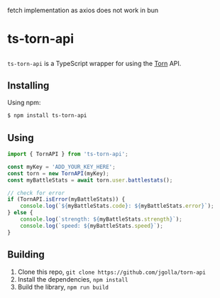 fetch implementation as axios does not work in bun

# ts-torn-api

##

`ts-torn-api` is a TypeScript wrapper for using the [Torn](https://www.torn.com/) API.

## Installing

Using npm:

```bash
$ npm install ts-torn-api
```

## Using

```ts
import { TornAPI } from 'ts-torn-api';

const myKey = 'ADD_YOUR_KEY_HERE';
const torn = new TornAPI(myKey);
const myBattleStats = await torn.user.battlestats();

// check for error
if (TornAPI.isError(myBattleStats)) {
    console.log(`${myBattleStats.code}: ${myBattleStats.error}`);
} else {
    console.log(`strength: ${myBattleStats.strength}`);
    console.log(`speed: ${myBattleStats.speed}`);
}
```

## Building

1. Clone this repo, `git clone https://github.com/jgolla/torn-api`
1. Install the dependencies, `npm install`
1. Build the library, `npm run build`
